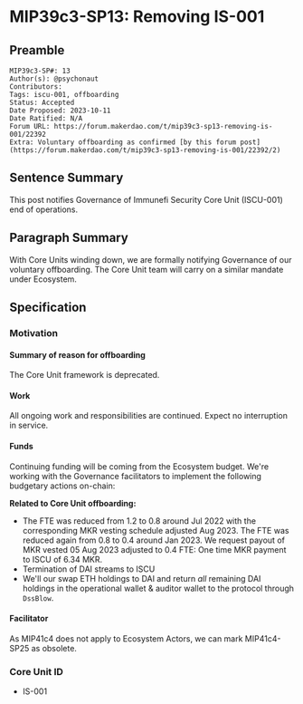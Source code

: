# MIP39c3-SP13: Removing IS-001

## Preamble

```
MIP39c3-SP#: 13
Author(s): @psychonaut
Contributors:
Tags: iscu-001, offboarding
Status: Accepted
Date Proposed: 2023-10-11
Date Ratified: N/A
Forum URL: https://forum.makerdao.com/t/mip39c3-sp13-removing-is-001/22392
Extra: Voluntary offboarding as confirmed [by this forum post](https://forum.makerdao.com/t/mip39c3-sp13-removing-is-001/22392/2)
```

## Sentence Summary

This post notifies Governance of Immunefi Security Core Unit (ISCU-001) end of operations.

## Paragraph Summary

With Core Units winding down, we are formally notifying Governance of our voluntary offboarding. The Core Unit team will carry on a similar mandate under Ecosystem.

## Specification

### Motivation

#### Summary of reason for offboarding

The Core Unit framework is deprecated.

#### Work

All ongoing work and responsibilities are continued. Expect no interruption in service.

#### Funds

Continuing funding will be coming from the Ecosystem budget. We're working with the Governance facilitators to implement the following budgetary actions on-chain:

**Related to Core Unit offboarding:**

* The FTE was reduced from 1.2 to 0.8 around Jul 2022 with the corresponding MKR vesting schedule adjusted Aug 2023. The FTE was reduced again from 0.8 to 0.4 around Jan 2023. We request payout of MKR vested 05 Aug 2023 adjusted to 0.4 FTE: One time MKR payment to ISCU of 6.34 MKR.
* Termination of DAI streams to ISCU
* We'll our swap ETH holdings to DAI and return *all* remaining DAI holdings in the operational wallet & auditor wallet to the protocol through `DssBlow`.

#### Facilitator

As MIP41c4 does not apply to Ecosystem Actors, we can mark MIP41c4-SP25 as obsolete.

### Core Unit ID

* IS-001